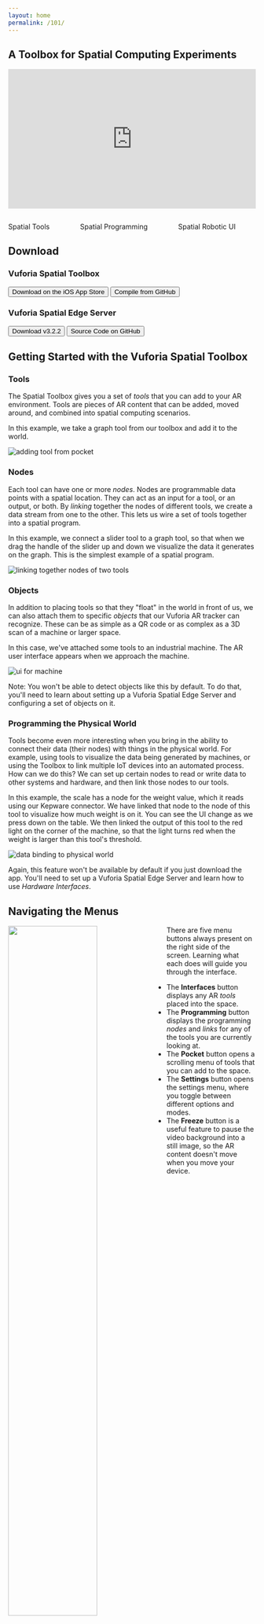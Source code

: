 ```yaml
---
layout: home
permalink: /101/
---
```

<section class="section">
    <div class="container">
        <h1 class="title header-home">A Toolbox for Spatial Computing Experiments</h1>
        <div class="column is-full" style="position: relative; width: 100%; height: 0; padding-bottom: 56.25%;">
            <iframe src="https://www.youtube.com/embed/k3uHFk1PAAM?rel=0" frameborder="0" allow="autoplay;"
                    allowfullscreen class="video"
                    style="position: absolute;top: 0; left: 0; width: 100%; height: 100%;">
                <img src="../resources/toolboxVideoPlaceholder.jpg" border="0">
            </iframe>
        </div>
    </div>
</section>
<section class="section">
<div class="container">
        <div class="columns is-vcentered is-centered is-multiline ">
            <div class="column is-one-third is-vcentered is-centered">
                <p><img src="../resources/distance.gif" alt=""/></p>
                <div class="subtitle">Spatial Tools</div>
            </div>
            <div class="column is-one-third">
                <p><img src="../resources/vst.gif" alt=""/></p>
                <div class="subtitle">Spatial Programming</div>
            </div>
            <div class="column is-one-third">
                <p><img src="../resources/mir.gif" alt=""/></p>
                <div class="subtitle">Spatial Robotic UI</div>
            </div>
        </div>
    </div>
</section>
<section class="section">
    <div class="container">
    <h2 class="title">Download</h2>
    <h3 class="title">Vuforia Spatial Toolbox</h3>
<div class="buttons">
    <button class="button is-outlined  is-medium is-dark"
            onclick="location.href='https://apps.apple.com/us/app/vuforia-spatial-toolbox/id1506071001';">
    <span class="icon is-medium">
      <i class="fab fa-app-store-ios"></i>
    </span>
        <span>Download on the iOS App Store</span>
    </button>
    <button class="button  is-outlined  is-medium is-dark"
            onclick="location.href='https://github.com/ptcrealitylab/vuforia-spatial-toolbox-ios';">
    <span class="icon is-medium">
        <i class="fab fa-github"></i>
            </span>
        <span>Compile from GitHub</span>
    </button>
</div>
    <h3 class="title">Vuforia Spatial Edge Server</h3>
    <div class="buttons">
        <button class="button is-outlined  is-medium is-dark"
                onclick="location.href='https://github.com/ptcrealitylab/vuforia-spatial-edge-server/releases/tag/v3.2.2';">
    <span class="icon is-medium">
      <i class="fab fa-github"></i>
    </span>
            <span>Download v3.2.2</span>
        </button>
        <button class="button  is-outlined  is-medium is-dark"
                onclick="location.href='https://github.com/ptcrealitylab/vuforia-spatial-edge-server';">
    <span class="icon is-medium">
        <i class="fab fa-github"></i>
            </span>
            <span>Source Code on GitHub</span>
        </button>
    </div>
    </div>
</section>


## Getting Started with the Vuforia Spatial Toolbox

### Tools

The Spatial Toolbox gives you a set of *tools* that you can add to your AR environment. Tools are
pieces of AR content that can be added, moved around, and combined into spatial computing scenarios.

In this example, we take a graph tool from our toolbox and add it to the world.

![adding tool from pocket](../docs/use/images/intro-gifs/tool-add.gif)

### Nodes

Each tool can have one or more *nodes*. Nodes are programmable data points with a spatial
location. They can act as an input for a tool, or an output, or both. By *linking* together the
nodes of different tools, we create a data stream from one to the other. This lets us wire a set
of tools together into a spatial program.

In this example, we connect a slider tool to a graph tool, so that when we drag the handle of the
slider up and down we visualize the data it generates on the graph. This is the simplest example
of a spatial program.

![linking together nodes of two tools](../docs/use/images/intro-gifs/link-and-interact-tools.gif)

### Objects

In addition to placing tools so that they "float" in the world in front of us, we can also
attach them to specific *objects* that our Vuforia AR tracker can recognize. These can be as
simple as a QR code or as complex as a 3D scan of a machine or larger space.

In this case, we've attached some tools to an industrial machine. The AR user interface appears
when we approach the machine.

![ui for machine](../docs/use/images/intro-gifs/scale-machine-ui-proximity.gif)

Note: You won't be able to detect objects like this by default. To do that, you'll need to learn
about setting up a Vuforia Spatial Edge Server and configuring a set of objects on it.

### Programming the Physical World

Tools become even more interesting when you bring in the ability to connect their data (their nodes)
with things in the physical world. For example, using tools to visualize the data being
generated by machines, or using the Toolbox to link multiple IoT devices into an automated
process. How can we do this? We can set up certain nodes to read or write data to other systems
and hardware, and then link those nodes to our tools.

In this example, the scale has a node for the weight value, which it reads using our Kepware
connector. We have linked that node to the node of this tool to visualize how much weight is on
it. You can see the UI change as we press down on the table. We then linked the output of this
tool to the red light on the corner of the machine, so that the light turns red when the weight
is larger than this tool's threshold.

![data binding to physical world](../docs/use/images/intro-gifs/scale-machine-ui.gif)

Again, this feature won't be available by default if you just download the app. You'll need to
set up a Vuforia Spatial Edge Server and learn how to use *Hardware Interfaces*.


## Navigating the Menus

<img width="60%" src="../docs/use/images/ui-tutorial-gifs/01-intro-to-the-menus.gif" style="float: left; margin-right: 20px; margin-bottom: 20px;" />

There are five menu buttons always present on the right side of the screen. Learning what each does will guide you through the interface.

- The **Interfaces** button displays any AR *tools* placed into the space.
- The **Programming** button displays the programming *nodes* and *links* for any of the tools you are currently looking at.
- The **Pocket** button opens a scrolling menu of tools that you can add to the space.
- The **Settings** button opens the settings menu, where you toggle between different options and modes.
- The **Freeze** button is a useful feature to pause the video background into a still image, so the AR content doesn't move when you move your device.

<p style = "clear: left;"></p>

## The Basics

### Adding Tools

<img width="60%" src="../docs/use/images/ui-tutorial-gifs/16-adding-tools-from-pocket.gif" align="left" style="margin-right: 20px; margin-bottom: 30px;" />

Tapping on an icon in the pocket will add that *tool* to the space.

You can then tap and hold on the tool for a moment (without moving your finger) to start moving it. Drag to move it horizontally and vertically. Pinch with two fingers to scale it up or down.

In this example, we add a slider tool and a graph tool, and organize them in our space.

<p style = "clear: left;"></p>

### Drawing Links

<img width="60%" src="../docs/use/images/ui-tutorial-gifs/02-create-link.gif" align="left" style="margin-right: 20px; margin-bottom: 30px;" />

When you switch to programming mode, you will see the *nodes* for any visible tools.

You can connect any two nodes by dragging a line between them.

This creates a *link* that will send data from the first node (in this example, on the left) to the second (on the right). The direction matters, so the animated dots move in the direction that data will flow.

<p style = "clear: left;"></p>

### Cutting Links

<img width="60%" src="../docs/use/images/ui-tutorial-gifs/03-delete-link.gif" align="left" style="margin-right: 20px; margin-bottom: 30px;" />

To delete a link, you can swipe through it to cut it.

The node on the left will no longer send data to the one on the right.

<p style = "clear: left;"></p>

### Moving Nodes

<img width="60%" src="../docs/use/images/ui-tutorial-gifs/04-move-node.gif" align="left" style="margin-right: 20px; margin-bottom: 30px;" />

If you tap and hold on a node for a second without moving your finger, you can then reposition it by dragging it around. Blue corners will appear around the node to show that you can move it.

The position doesn't affect the behavior, but it can be useful to keep the nodes organized.

<p style = "clear: left;"></p>

### Interacting with Tools

<img width="60%" src="../docs/use/images/ui-tutorial-gifs/17-linking-tools.gif" align="left" style="margin-right: 20px; margin-bottom: 30px;" />

Some tools – like the graph – just visualize data. Others – like the slider – are inputs that we can interact with. By linking the input tool to the output tool, we can visualize the data that the input generates.

Before interacting with tools, remember to switch back from the programming mode to the interfaces mode.

<p style = "clear: left;"></p>

### Fast-adding Tools

<img width="60%" src="../docs/use/images/ui-tutorial-gifs/19-adding-tools.gif" align="left" style="margin-right: 20px; margin-bottom: 30px;" />

Instead of tapping on a tool's icon in the pocket, if you tap-and-hold and *drag* the tool all in one gesture, you will be able to move and scale the tool all at once. This is just a shortcut if you want to quickly add tools to the space.

<p style = "clear: left;"></p>

### Linking Multiple Tools

<img width="60%" src="../docs/use/images/ui-tutorial-gifs/20-fixed-linking-tools.gif" align="left" style="margin-right: 20px; margin-bottom: 30px;" />

Each node functions both as an input and an output, so you can string together tools' nodes into longer programs.

In this example, the value from the slider is visualized first by a simple meter, and then gets passed to a time-series graph to be visualized in a different way.

<p style = "clear: left;"></p>

### Deleting Tools

<img width="60%" src="../docs/use/images/ui-tutorial-gifs/21-delete-tools.gif" align="left" style="margin-right: 20px; margin-bottom: 30px;" />

When dragging a tool around, a trash icon will appear on the right edge of the screen. Drag the tool on top of the icon and let go to delete it.

This will also delete all links to or from the nodes of this tool.

<p style = "clear: left;"></p>

## Logic Nodes

Links just send data between nodes without affecting the data along the way. To add more logic to your system, you can add a *Logic Node* and pass the data through the logic node.

This part of the guide will teach you the basics of a block-based programming environment that lets you add all sorts of logic to your systems.

### Add Logic Node

<img width="60%" src="../docs/use/images/ui-tutorial-gifs/05-add-logic-node.gif" align="left" style="margin-right: 20px; margin-bottom: 30px;" />

When you're in programming mode, dragging out from the pocket button will create a new logic node that you can place into space. There needs to be at least one tool in the space first, for the logic node to attach to, but you can add as many logic nodes as you want.

<p style = "clear: left;"></p>

### Link to the Logic Node

<img width="60%" src="../docs/use/images/ui-tutorial-gifs/06-link-logic-node.gif" align="left" style="margin-right: 20px; margin-bottom: 30px;" />

Creating a link to a logic node lets you choose a color for it: blue, green, yellow, or red. You can also choose a color for links drawn out of a logic node. The color of this link determines which color-coded entry point it will connect to within the logic node.

In this example, we send the data from the slider into the blue input, and send data from the green output to the graph.

<p style = "clear: left;"></p>

### Open the Logic Node

<img width="60%" src="../docs/use/images/ui-tutorial-gifs/07-open-logic-node.gif" align="left" style="margin-right: 20px; margin-bottom: 30px;" />

Tapping on a logic node opens its programming grid, where you can construct a program that affects the data flowing from its inputs to its outputs. You can place *logic block* into this grid, and link them together into programs.

The top row has an input spot for each color, corresponding to the colors of links connecting to this logic node.

The bottom row has an output spot for each color.

<p style = "clear: left;"></p>

### Add Logic Block from Menu

<img width="60%" src="../docs/use/images/ui-tutorial-gifs/08-add-logic-block.gif" align="left" style="margin-right: 20px; margin-bottom: 30px;" />

Tapping on the pocket button within a logic node opens the logic menu, where you can see a set of logic blocks that you can choose from.

Tap down and drag a logic block to select it. Dragging it around will snap it into different grid spots that it gets close to. Let go of it while it is snapped onto a spot in order to place it.

In this example, we select an inverter block, and place it into the grid.

A full list of blocks, and how to use them, can be seen [here](https://spatialtoolbox.vuforia.com/docs/use/spatial-programming/logic-blocks).

<p style = "clear: left;"></p>

### Link Blocks to Inputs and Outputs

<img width="60%" src="../docs/use/images/ui-tutorial-gifs/09-link-logic-block.gif" align="left" style="margin-right: 20px; margin-bottom: 30px;" />

Drawing lines between blocks, input spots, or output spots will create a link. To create a working program, you need to make a path from an input to an output.

Since we connected the slider to the blue input of the logic node, and the graph to the green output, we link the blue input spot to the inverter block, and then link the block to the green output spot.

This will send inverted values from the slider to the graph.

<p style = "clear: left;"></p>

### Move Logic Block

<img width="60%" src="../docs/use/images/ui-tutorial-gifs/10-move-logic-block.gif" align="left" style="margin-right: 20px; margin-bottom: 30px;" />

Tapping and holding on a block for a second will allow you to pick it up and move it to a different spot. The location you choose doesn't matter (unless you place it on an input or output spot) but it helps to organize them.

If you place it on an input spot, it will automatically link it to that input. If you place it on an output spot, it will automatically link it to that output.

<p style = "clear: left;"></p>

### Logic Block Information

<img width="60%" src="../docs/use/images/ui-tutorial-gifs/11-logic-block-settings.gif" align="left" style="margin-right: 20px; margin-bottom: 30px;" />

If you tap on a placed logic block (without holding), it will open the information and settings page for that block. For example, tapping on the inverter block explains what the block does. The inverter block doesn't have any settings that can be changed.

Tapping the back button closes the information. Tapping it again would exit the logic node entirely.

<p style = "clear: left;"></p>

### Logic Block Settings

<img width="60%" src="../docs/use/images/ui-tutorial-gifs/12-logic-block-settings-delay.gif" align="left" style="margin-right: 20px; margin-bottom: 30px;" />

Some logic blocks have settings that you can change by tapping on them.

In this example, we add another block to the grid: a delay block that will output whatever data is sent to it after a certain amount of time. By tapping on the block, we can change that amount of time.

<p style = "clear: left;"></p>

### Adjust Block Links

<img width="60%" src="../docs/use/images/ui-tutorial-gifs/13-link-multiple-logic-blocks.gif" align="left" style="margin-right: 20px; margin-bottom: 30px;" />

A link between blocks can be deleted in a similar way as those between nodes: just swipe to cut the line.

Blocks can also be linked together, to compose their effects into a more complicated program.

In this example, the data from the blue input first gets inverted, and then gets sent into the delay block. After a few seconds, the delay block will send the inverted data to the green output.

<p style = "clear: left;"></p>

### Delete Blocks

<img width="60%" src="../docs/use/images/ui-tutorial-gifs/14-delete-logic-blocks.gif" align="left" style="margin-right: 20px; margin-bottom: 30px;" />

When moving a block around, a trash icon will appear on the right edge of the screen. Drag the block onto that icon and let go to delete it (and all the links to or from that block).

<p style = "clear: left;"></p>

### Delete Logic Node

<img width="60%" src="../docs/use/images/ui-tutorial-gifs/15-delete-logic-nodes.gif" align="left" style="margin-right: 20px; margin-bottom: 30px;" />

Logic nodes can be moved around by tapping and holding on them, just like regaular nodes. Regular logic nodes cannot be deleted, but logic nodes can. Drag a logic node onto the trash icon on the right edge of the screen to delete it and the links connected to it.

<p style = "clear: left;"></p>

## Additional Services

The Vuforia Spatial Toolbox supports a variety of additional services that you can use to view and spatially interact with content in a variety of ways.

### Visibility Distance

One service included in your app is the ability to set from how far away a tool will be visible before it fades away. By default, tools will hide when you are more than 2 meters away from them, but this can be adjusted.

<img width="60%" src="../docs/use/images/ui-tutorial-gifs/27-adjust-visibility-distance.gif" align="left" style="margin-right: 20px; margin-bottom: 30px;" />

When holding on a tool so it can be repositioned, if you press and hold another finger on the green distance icon in the bottom right a blue sphere and dotted line will appear to show you how far this tool can be seen. As you walked towards or away from the tool, the size of the sphere will match your current distance. When you let go, it will set the visibility distance to your current distance. As you step further away, the tool will fade away, but it will reappear as you walk closer.

<p style = "clear: left;"></p>

### Grouping

One service that isn't enabled by default, but can be useful, is grouping. If you're a developer, you can build new services like grouping and add them to the app using the addon system.

### Turning on Grouping Mode

<img width="60%" src="../docs/use/images/ui-tutorial-gifs/22-enable-grouping.gif" align="left" style="margin-right: 20px; margin-bottom: 30px;" />

To enable the grouping service, open the settings menu and turn on the toggle switch for *Grouping*.

Grouping mode lets you form groups of tools that you can move together in space.

<p style = "clear: left;"></p>

### Using the Grouping Lasso

<img width="60%" src="../docs/use/images/ui-tutorial-gifs/23-grouping-lasso.gif" align="left" style="margin-right: 20px; margin-bottom: 30px;" />

If grouping mode is turned on, double-tap on the background and draw a circle. This is your grouping lasso. Any tools inside this lasso will be grouped together when you let go.

<p style = "clear: left;"></p>

### Grouping and Moving Tools

<img width="60%" src="../docs/use/images/ui-tutorial-gifs/24-group-and-move.gif" align="left" style="margin-right: 20px; margin-bottom: 30px;" />

In this example, we draw a circle around two tools to group them together. Now when we move one of them around it will also move the other relative to it.

To ungroup tools, draw a lasso around them again.

<p style = "clear: left;"></p>

### Deleting a Group

<img width="60%" src="../docs/use/images/ui-tutorial-gifs/25-delete-group.gif" align="left" style="margin-right: 20px; margin-bottom: 30px;" />

If you delete a tool in a group it will also delete all other tools in the same group. This can be a useful way to delete a lot of tools at once.

<p style = "clear: left;"></p>

### Envelopes

Envelopes are a special type of tool that can contain other tools. They help us organize the space. Think of them as a way to put your other tools into boxes that you can open and close.

If you're a developer, you can build your own types of envelopes, but by default there is one envelope tool that you can use.

### Adding an Envelope

<img width="60%" src="../docs/use/images/ui-tutorial-gifs/28-adding-and-opening-envelope.gif" align="left" style="margin-right: 20px; margin-bottom: 30px;" />

This blue icon represents the envelope tool. Add one to your space and tap on it to open it. When it is open, you'll see a blue [X] icon in the top left corner.

<p style = "clear: left;"></p>

### Adding Tools to an Envelope

<img width="60%" src="../docs/use/images/ui-tutorial-gifs/29-adding-frames-to-envelope.gif" align="left" style="margin-right: 20px; margin-bottom: 30px;" />

While you have an envelope open (you can see the [X] in the corner), all compatible tools that you add from the pocket will get added to that envelope. Here, we add two buttons to this envelope. When we press the [X] button, it closes the envelope. This hides all the tools that we put into it.

<p style = "clear: left;"></p>

### Reopening an Envelope

<img width="60%" src="../docs/use/images/ui-tutorial-gifs/30-reopening-envelope.gif" align="left" style="margin-right: 20px; margin-bottom: 30px;" />

Tapping on an envelope reopens it, displaying all of the tools we put inside it.

<p style = "clear: left;"></p>

### Multiple Envelopes

<img width="60%" src="../docs/use/images/ui-tutorial-gifs/31-opening-multiple-envelopes.gif" align="left" style="margin-right: 20px; margin-bottom: 30px;" />

You can only have one envelope open at a time. Tapping on another envelope when one is already open will close the first one before opening the second.

In this example, you can see how we use two envelopes to better organize a space with many tools.

Tools inside an envelope are not "grouped" like those using the grouping lasso – they do not move relative to one another. Grouping and envelopes are two different examples of services you can use to form different kinds of spatial relationships between the tools in your space.

<p style = "clear: left;"></p>

## Developer Features

### Viewing Found Objects

<img width="60%" src="../docs/use/images/ui-tutorial-gifs/26-found-objects.gif" align="left" style="margin-right: 20px; margin-bottom: 20px;" />

You may wish to see or debug which objects have been discovered by this client. To do so, open the settings menu and tap on the *Found Objects* button. It will open a page that shows an entry for each object discovered by this app.

You should always see an entry called "_WORLD_local", representing a local world object that your AR content will attach to by default. Additional entries will only appear if you are running additional Vuforia Spatial Edge Servers in your network.

Each object will display the IP address of the Edge Server it is being hosted by, and the list of tools that have been attached to it.

If an object name appears in red, that means that the Vuforia Engine was unable to initialize an AR target for that object using the data hosted by the Edge Server, so you won't be able to recognize that object in your space and see its AR content. Object names appearing in black have been successfully added to the AR tracker.

<p style = "clear: left;"></p>